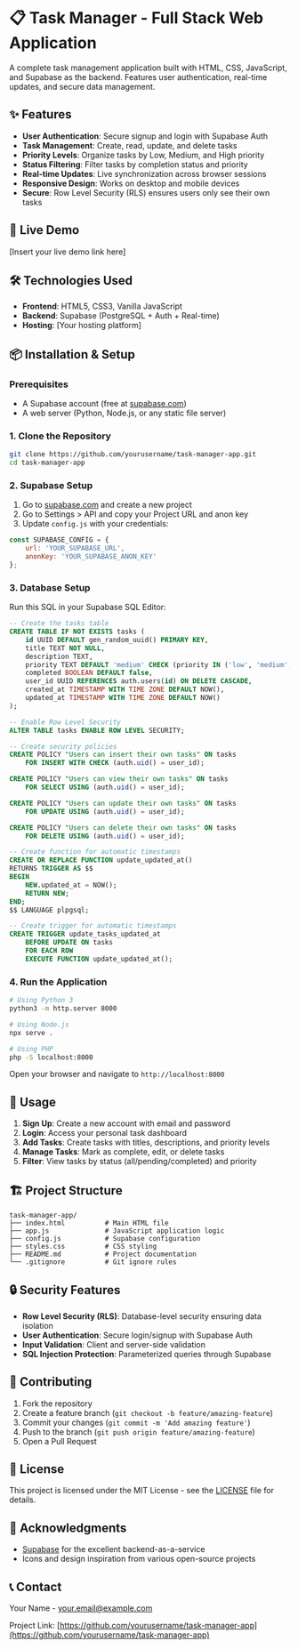 # 📋 Task Manager - Full Stack Web Application

A complete task management application built with HTML, CSS, JavaScript, and Supabase as the backend. Features user authentication, real-time updates, and secure data management.

## ✨ Features

- **User Authentication**: Secure signup and login with Supabase Auth
- **Task Management**: Create, read, update, and delete tasks
- **Priority Levels**: Organize tasks by Low, Medium, and High priority
- **Status Filtering**: Filter tasks by completion status and priority
- **Real-time Updates**: Live synchronization across browser sessions
- **Responsive Design**: Works on desktop and mobile devices
- **Secure**: Row Level Security (RLS) ensures users only see their own tasks

## 🚀 Live Demo

[Insert your live demo link here]

## 🛠️ Technologies Used

- **Frontend**: HTML5, CSS3, Vanilla JavaScript
- **Backend**: Supabase (PostgreSQL + Auth + Real-time)
- **Hosting**: [Your hosting platform]

## 📦 Installation & Setup

### Prerequisites
- A Supabase account (free at [supabase.com](https://supabase.com))
- A web server (Python, Node.js, or any static file server)

### 1. Clone the Repository
```bash
git clone https://github.com/yourusername/task-manager-app.git
cd task-manager-app
```

### 2. Supabase Setup
1. Go to [supabase.com](https://supabase.com) and create a new project
2. Go to Settings > API and copy your Project URL and anon key
3. Update `config.js` with your credentials:
```javascript
const SUPABASE_CONFIG = {
    url: 'YOUR_SUPABASE_URL',
    anonKey: 'YOUR_SUPABASE_ANON_KEY'
};
```

### 3. Database Setup
Run this SQL in your Supabase SQL Editor:

```sql
-- Create the tasks table
CREATE TABLE IF NOT EXISTS tasks (
    id UUID DEFAULT gen_random_uuid() PRIMARY KEY,
    title TEXT NOT NULL,
    description TEXT,
    priority TEXT DEFAULT 'medium' CHECK (priority IN ('low', 'medium', 'high')),
    completed BOOLEAN DEFAULT false,
    user_id UUID REFERENCES auth.users(id) ON DELETE CASCADE,
    created_at TIMESTAMP WITH TIME ZONE DEFAULT NOW(),
    updated_at TIMESTAMP WITH TIME ZONE DEFAULT NOW()
);

-- Enable Row Level Security
ALTER TABLE tasks ENABLE ROW LEVEL SECURITY;

-- Create security policies
CREATE POLICY "Users can insert their own tasks" ON tasks
    FOR INSERT WITH CHECK (auth.uid() = user_id);

CREATE POLICY "Users can view their own tasks" ON tasks
    FOR SELECT USING (auth.uid() = user_id);

CREATE POLICY "Users can update their own tasks" ON tasks
    FOR UPDATE USING (auth.uid() = user_id);

CREATE POLICY "Users can delete their own tasks" ON tasks
    FOR DELETE USING (auth.uid() = user_id);

-- Create function for automatic timestamps
CREATE OR REPLACE FUNCTION update_updated_at()
RETURNS TRIGGER AS $$
BEGIN
    NEW.updated_at = NOW();
    RETURN NEW;
END;
$$ LANGUAGE plpgsql;

-- Create trigger for automatic timestamps
CREATE TRIGGER update_tasks_updated_at
    BEFORE UPDATE ON tasks
    FOR EACH ROW
    EXECUTE FUNCTION update_updated_at();
```

### 4. Run the Application
```bash
# Using Python 3
python3 -m http.server 8000

# Using Node.js
npx serve .

# Using PHP
php -S localhost:8000
```

Open your browser and navigate to `http://localhost:8000`

## 📱 Usage

1. **Sign Up**: Create a new account with email and password
2. **Login**: Access your personal task dashboard
3. **Add Tasks**: Create tasks with titles, descriptions, and priority levels
4. **Manage Tasks**: Mark as complete, edit, or delete tasks
5. **Filter**: View tasks by status (all/pending/completed) and priority

## 🏗️ Project Structure

```
task-manager-app/
├── index.html          # Main HTML file
├── app.js              # JavaScript application logic
├── config.js           # Supabase configuration
├── styles.css          # CSS styling
├── README.md           # Project documentation
└── .gitignore          # Git ignore rules
```

## 🔒 Security Features

- **Row Level Security (RLS)**: Database-level security ensuring data isolation
- **User Authentication**: Secure login/signup with Supabase Auth
- **Input Validation**: Client and server-side validation
- **SQL Injection Protection**: Parameterized queries through Supabase

## 🤝 Contributing

1. Fork the repository
2. Create a feature branch (`git checkout -b feature/amazing-feature`)
3. Commit your changes (`git commit -m 'Add amazing feature'`)
4. Push to the branch (`git push origin feature/amazing-feature`)
5. Open a Pull Request

## 📄 License

This project is licensed under the MIT License - see the [LICENSE](LICENSE) file for details.

## 🙏 Acknowledgments

- [Supabase](https://supabase.com) for the excellent backend-as-a-service
- Icons and design inspiration from various open-source projects

## 📞 Contact

Your Name - [your.email@example.com](mailto:your.email@example.com)

Project Link: [https://github.com/yourusername/task-manager-app](https://github.com/yourusername/task-manager-app)
